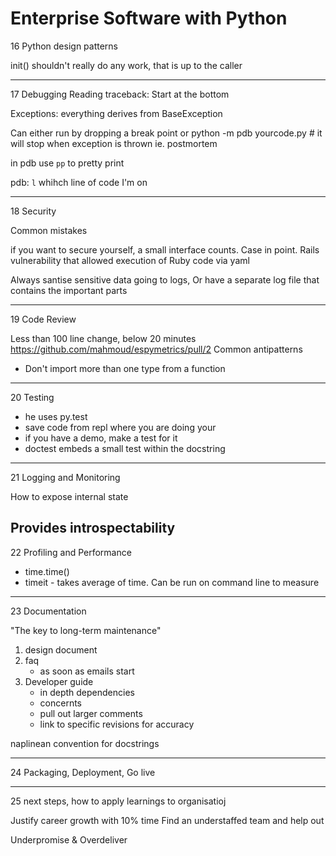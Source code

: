 # Enterprise Software with Python #
16 Python design patterns

init() shouldn't really do any work, that is up to the caller

----
17 Debugging
Reading traceback: Start at the bottom

Exceptions: everything derives from BaseException

Can either run by dropping a break point or
    python -m pdb yourcode.py   # it will stop when exception is thrown ie. postmortem

in pdb use `pp` to pretty print

pdb: `l` whihch line of code I'm on

----
18 Security

Common mistakes

if you want to secure yourself, a small interface counts. Case in point. Rails vulnerability that allowed execution of Ruby code via yaml

Always santise sensitive data going to logs, Or have a separate log file that contains the important parts

----
19 Code Review

Less than 100 line change, below 20 minutes
https://github.com/mahmoud/espymetrics/pull/2
Common antipatterns
* Don't import more than one type from a function

----
20 Testing
* he uses py.test
* save code from repl where you are doing your
* if you have a demo, make a test for it
* doctest embeds a small test within the docstring

----
21 Logging and Monitoring

How to expose internal state

Provides introspectability
----
22 Profiling and Performance

- time.time()
- timeit - takes average of time. Can be run on command line to measure
----
23 Documentation

"The key to long-term maintenance"

1. design document
2. faq
    - as soon as emails start
3. Developer guide
    * in depth dependencies
    * concernts
    * pull out larger comments
    * link to specific revisions for accuracy

naplinean convention for docstrings

----
24 Packaging, Deployment, Go live

----
25 next steps, how to apply learnings to organisatioj

Justify career growth with 10% time
Find an understaffed team and help out

Underpromise & Overdeliver





